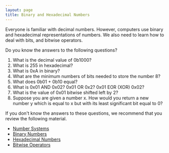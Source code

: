 ```yaml
---
layout: page
title: Binary and Hexadecimal Numbers
---
```


Everyone is familiar with decimal numbers.
However, computers use binary and hexadecimal representations of numbers.
We also need to learn how to deal with bits, and bitwise operators.

Do you know the answers to the following questions?

  1. What is the decimal value of 0b1000?
  2. What is 255 in hexadecimal?
  3. What is 0xA in binary?
  4. What are the minimum numbers of bits needed to store the number 8?
  5. What does 0b01 + 0b10 equal?
  6. What is 0x01 AND 0x02? 0x01 OR 0x2? 0x01 EOR (XOR) 0x02?
  7. What is the value of 0x01 bitwise shifted left by 2?
  8. Suppose you are given a number x. How would you return a new number y
  which is equal to x but with its least significant bit equal to 0?

If you don't know the answers to these questions,
we recommend that you review the following material.

* [Number Systems](https://www.khanacademy.org/math/pre-algebra/applying-math-reasoning-topic/alternate-number-bases/v/number-systems-introduction)
* [Binary Numbers](http://en.wikipedia.org/wiki/Binary_number)
* [Hexadecimal Numbers](https://learn.sparkfun.com/tutorials/hexadecimal)
* [Bitwise Operators](http://en.wikipedia.org/wiki/Bitwise_operations_in_C)


